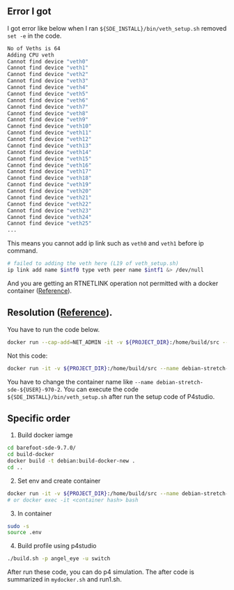 ## Error I got
I got error like below when I ran `${SDE_INSTALL}/bin/veth_setup.sh` removed `set -e` in the code.
```bash
No of Veths is 64
Adding CPU veth
Cannot find device "veth0"
Cannot find device "veth1"
Cannot find device "veth2"
Cannot find device "veth3"
Cannot find device "veth4"
Cannot find device "veth5"
Cannot find device "veth6"
Cannot find device "veth7"
Cannot find device "veth8"
Cannot find device "veth9"
Cannot find device "veth10"
Cannot find device "veth11"
Cannot find device "veth12"
Cannot find device "veth13"
Cannot find device "veth14"
Cannot find device "veth15"
Cannot find device "veth16"
Cannot find device "veth17"
Cannot find device "veth18"
Cannot find device "veth19"
Cannot find device "veth20"
Cannot find device "veth21"
Cannot find device "veth22"
Cannot find device "veth23"
Cannot find device "veth24"
Cannot find device "veth25"
...
```
This means you cannot add ip link such as `veth0` and `veth1` before ip command.
```bash
# failed to adding the veth here (L19 of veth_setup.sh)
ip link add name $intf0 type veth peer name $intf1 &> /dev/null
```
And you are getting an RTNETLINK operation not permitted with a docker container
([Reference]()). <br>

## Resolution ([Reference]()). <br>
You have to run the code below.
```bash
docker run --cap-add=NET_ADMIN -it -v ${PROJECT_DIR}:/home/build/src --name debian-stretch-sde-${USER}-970-2 debian:build-docker-new
```
Not this code:
```bash
docker run -it -v ${PROJECT_DIR}:/home/build/src --name debian-stretch-sde-${USER}-970 debian:build-docker-new
```
You have to change the container name like `--name debian-stretch-sde-${USER}-970-2`.
You can execute the code `${SDE_INSTALL}/bin/veth_setup.sh` after run the setup code of P4studio.
## Specific order
1. Build docker iamge
```bash
cd barefoot-sde-9.7.0/
cd build-docker
docker build -t debian:build-docker-new .
cd ..
```

2. Set env and create container
```bash
docker run -it -v ${PROJECT_DIR}:/home/build/src --name debian-stretch-sde-${USER}-970 debian:build-docker-new
# or docker exec -it <container hash> bash
```

3. In container
```bash
sudo -s
source .env
```

4. Build profile using p4studio
```bash
./build.sh -p angel_eye -u switch
```
After run these code, you can do p4 simulation.
The after code is summarized in `mydocker.sh` and run1.sh.